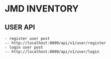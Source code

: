 # JMD INVENTORY 

## USER API
    - register user post
    -- http://localhost:8000/api/v1/user/register
    - login user post
    -- http://localhost:8000/api/v1/user/login
